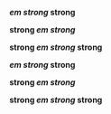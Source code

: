 ___em strong_ strong__

__strong _em strong___

__strong _em strong_ strong__

***em strong* strong**

**strong *em strong***

**strong *em strong* strong**